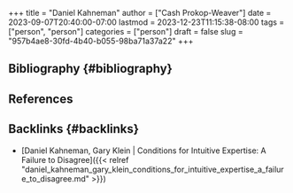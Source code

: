 +++
title = "Daniel Kahneman"
author = ["Cash Prokop-Weaver"]
date = 2023-09-07T20:40:00-07:00
lastmod = 2023-12-23T11:15:38-08:00
tags = ["person", "person"]
categories = ["person"]
draft = false
slug = "957b4ae8-30fd-4b40-b055-98ba71a37a22"
+++

## Bibliography {#bibliography}

## References

<style>.csl-entry{text-indent: -1.5em; margin-left: 1.5em;}</style><div class="csl-bib-body">
</div>



## Backlinks {#backlinks}

-   [Daniel Kahneman, Gary Klein | Conditions for Intuitive Expertise: A Failure to Disagree]({{< relref "daniel_kahneman_gary_klein_conditions_for_intuitive_expertise_a_failure_to_disagree.md" >}})
